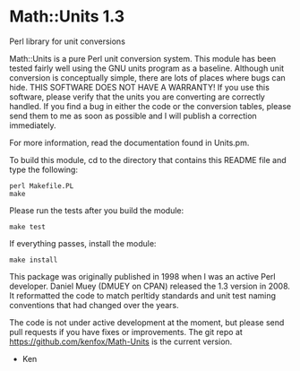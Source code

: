 # Math::Units 1.3
Perl library for unit conversions

Math::Units is a pure Perl unit conversion system. This module has
been tested fairly well using the GNU units program as a baseline.
Although unit conversion is conceptually simple, there are lots of
places where bugs can hide. THIS SOFTWARE DOES NOT HAVE A WARRANTY!
If you use this software, please verify that the units you are
converting are correctly handled.  If you find a bug in either the
code or the conversion tables, please send them to me as soon as
possible and I will publish a correction immediately.

For more information, read the documentation found in Units.pm.

To build this module, cd to the directory that contains this README
file and type the following:

    perl Makefile.PL
    make

Please run the tests after you build the module:

    make test

If everything passes, install the module:

    make install

This package was originally published in 1998 when I was an active
Perl developer. Daniel Muey (DMUEY on CPAN) released the 1.3 version
in 2008. It reformatted the code to match perltidy standards and unit
test naming conventions that had changed over the years.

The code is not under active development at the moment, but please
send pull requests if you have fixes or improvements. The git repo
at https://github.com/kenfox/Math-Units is the current version.

- Ken
